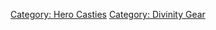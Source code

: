 [Category: Hero Casties](Category:_Hero_Casties "wikilink") [Category:
Divinity Gear](Category:_Divinity_Gear "wikilink")
